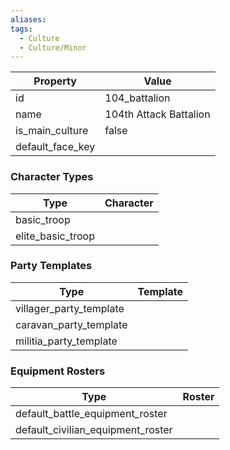 ```yaml
---
aliases: 
tags:
  - Culture
  - Culture/Minor
---
```


| Property         | Value                  |
| ---------------- | ---------------------- |
| id               | 104_battalion          |
| name             | 104th Attack Battalion |
| is_main_culture  | false                  |
| default_face_key |                        |

### Character Types
| Type              | Character |
| ----------------- | --------- |
| basic_troop       |           |
| elite_basic_troop |           |

### Party Templates
| Type                    | Template |
| ----------------------- | -------- |
| villager_party_template |          |
| caravan_party_template  |          |
| militia_party_template  |          |

### Equipment Rosters
| Type                              | Roster |
| --------------------------------- | ------ |
| default_battle_equipment_roster   |        |
| default_civilian_equipment_roster |        |